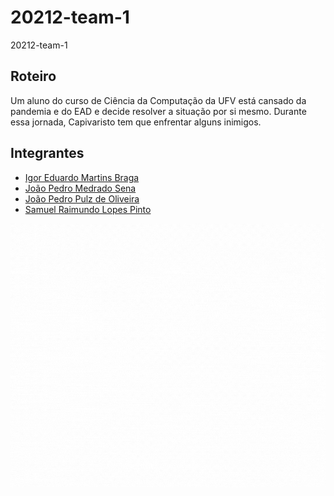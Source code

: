 # 20212-team-1
20212-team-1
## Roteiro
Um aluno do curso de Ciência da Computação da UFV está cansado da pandemia e do EAD e decide resolver a situação por si mesmo. Durante essa jornada, Capivaristo tem que enfrentar alguns inimigos.

## Integrantes

<ul>
  <li><a href="https://github.com/Igoreduardobraga">Igor Eduardo Martins Braga</a></li>
  <li><a href="https://github.com/jpmedras">João Pedro Medrado Sena</a></li>
  <li><a href="https://github.com/jopzoli">João Pedro Pulz de Oliveira</a></li>
  <li><a href="https://github.com/SRaimundo">Samuel Raimundo Lopes Pinto</a></li>
</ul>

![Alt text](https://github.com/INF112-Programacao2/20212-team-1/blob/main/LEGENDS%20OF%20CPP.gif)
